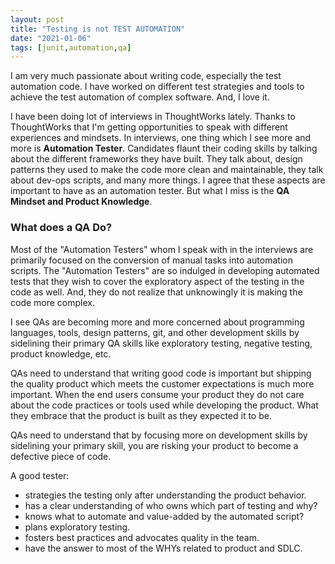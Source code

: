 ```yaml
---
layout: post
title: "Testing is not TEST AUTOMATION"
date: "2021-01-06"
tags: [junit,automation,qa]
---
```

I am very much passionate about writing code, especially the test automation code. I have worked on different test strategies and tools to achieve the test automation of complex software. And, I love it.

I have been doing lot of interviews in ThoughtWorks lately. Thanks to ThoughtWorks that I'm getting opportunities to speak with different experiences and mindsets. In interviews, one thing which I see more and more is **Automation Tester**. Candidates flaunt their coding skills by talking about the different frameworks they have built. They talk about, design patterns they used to make the code more clean and maintainable, they talk about dev-ops scripts, and many more things. I agree that these aspects are important to have as an automation tester. But what I miss is the **QA Mindset and Product Knowledge**. 

### What does a QA Do?

Most of the "Automation Testers" whom I speak with in the interviews are primarily focused on the conversion of manual tasks into automation scripts. The "Automation Testers" are so indulged in developing automated tests that they wish to cover the exploratory aspect of the testing in the code as well. And, they do not realize that unknowingly it is making the code more complex.

I see QAs are becoming more and more concerned about programming languages, tools, design patterns, git, and other development skills by sidelining their primary QA skills like exploratory testing, negative testing, product knowledge, etc.

QAs need to understand that writing good code is important but shipping the quality product which meets the customer expectations is much more important. When the end users consume your product they do not care about the code practices or tools used while developing the product. What they embrace that the product is built as they expected it to be.

QAs need to understand that by focusing more on development skills by sidelining your primary skill, you are risking your product to become a defective piece of code.

A good tester:

- strategies the testing only after understanding the product behavior.
- has a clear understanding of who owns which part of testing and why?
- knows what to automate and value-added by the automated script?
- plans exploratory testing.
- fosters best practices and advocates quality in the team.
- have the answer to most of the WHYs related to product and SDLC.